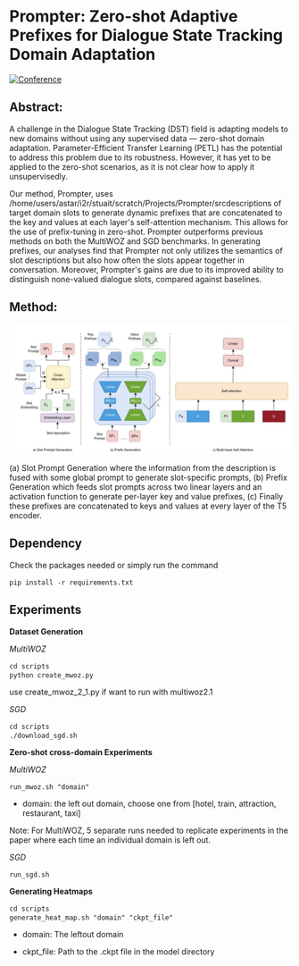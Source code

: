 # Prompter: Zero-shot Adaptive Prefixes for Dialogue State Tracking Domain Adaptation
[![Conference](https://img.shields.io/badge/ACL-2023-green)]()

## Abstract:
A  challenge in the Dialogue State Tracking (DST) field is adapting models to new domains without using any supervised data — zero-shot domain adaptation. Parameter-Efficient Transfer Learning (PETL) has the potential to address this problem due to its robustness. However, it has yet to be applied to the zero-shot scenarios, as it is not clear how to apply it unsupervisedly. 

Our method, Prompter, uses /home/users/astar/i2r/stuait/scratch/Projects/Prompter/srcdescriptions of target domain slots to generate dynamic prefixes that are concatenated to the key and values at each layer's self-attention mechanism. This allows for the use of prefix-tuning in zero-shot. Prompter outperforms previous methods on both the MultiWOZ and SGD benchmarks. In generating prefixes, our analyses find that Prompter not only utilizes the semantics of slot descriptions but also how often the slots appear together in conversation. Moreover, Prompter's gains are due to its improved ability to distinguish none-valued dialogue slots, compared against baselines.
## Method:
<p align="center">
<img src="figures/Method.jpg" width="%" />
</p>
 (a) Slot Prompt Generation where the information from the description is fused with some global prompt to generate slot-specific prompts, (b) Prefix Generation which feeds slot prompts across two linear layers and an activation function to generate per-layer key and value prefixes, (c) Finally these prefixes are concatenated to keys and values at every layer of the T5 encoder.


## Dependency
Check the packages needed or simply run the command
```console
pip install -r requirements.txt
```

## Experiments

**Dataset Generation**

*MultiWOZ*
```console
cd scripts
python create_mwoz.py
```
use create_mwoz_2_1.py if want to run with multiwoz2.1

*SGD*
```console
cd scripts
./download_sgd.sh
```

**Zero-shot cross-domain Experiments**

*MultiWOZ* 
```console
run_mwoz.sh "domain"
```
* domain: the left out domain, choose one from [hotel, train, attraction, restaurant, taxi]

Note: For MultiWOZ, 5 separate runs needed to replicate experiments in the paper where each time an individual domain is left out.

*SGD* 
```console
run_sgd.sh
```

**Generating Heatmaps**
```console
cd scripts
generate_heat_map.sh "domain" "ckpt_file"
```
- domain: The leftout domain

- ckpt_file: Path to the .ckpt file in the model directory


